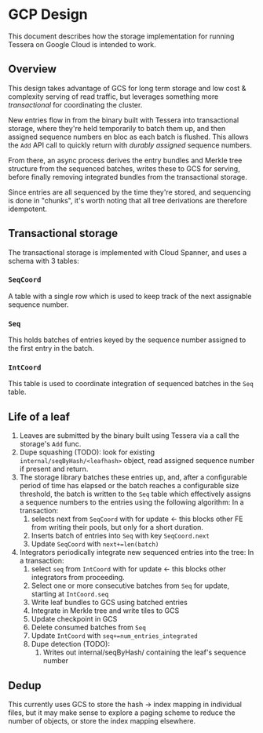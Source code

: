 # GCP Design

This document describes how the storage implementation for running Tessera on Google Cloud
is intended to work.

## Overview

This design takes advantage of GCS for long term storage and low cost & complexity serving of read traffic, 
but leverages something more _transactional_ for coordinating the cluster.

New entries flow in from the binary built with Tessera into transactional storage, where they're held
temporarily to batch them up, and then assigned sequence numbers en bloc as each batch is flushed.
This allows the `Add` API call to quickly return with *durably assigned* sequence numbers.

From there, an async process derives the entry bundles and Merkle tree structure from the sequenced batches,
writes these to GCS for serving, before finally removing integrated bundles from the transactional storage.

Since entries are all sequenced by the time they're stored, and sequencing is done in "chunks", it's worth
noting that all tree derivations are therefore idempotent.

## Transactional storage

The transactional storage is implemented with Cloud Spanner, and uses a schema with 3 tables:

### `SeqCoord`
A table with a single row which is used to keep track of the next assignable sequence number.

### `Seq`
This holds batches of entries keyed by the sequence number assigned to the first entry in the batch.

### `IntCoord`
This table is used to coordinate integration of sequenced batches in the `Seq` table.

## Life of a leaf

1. Leaves are submitted by the binary built using Tessera via a call the storage's `Add` func.
1. Dupe squashing (TODO): look for existing `internal/seqByHash/<leafhash>` object, read assigned sequence number if present and return.
1. The storage library batches these entries up, and, after a configurable period of time has elapsed
   or the batch reaches a configurable size threshold, the batch is written to the `Seq` table which effectively
   assigns a sequence numbers to the entries using the following algorithm:
   In a transaction:
   1. selects next from `SeqCoord` with for update ← this blocks other FE from writing their pools, but only for a short duration.
   1. Inserts batch of entries into `Seq` with key `SeqCoord.next`
   1. Update `SeqCoord` with `next+=len(batch)`
1. Integrators periodically integrate new sequenced entries into the tree:
   In a transaction:
   1. select `seq` from `IntCoord` with for update ← this blocks other integrators from proceeding.
   1. Select one or more consecutive batches from `Seq` for update, starting at `IntCoord.seq`
   1. Write leaf bundles to GCS using batched entries
   1. Integrate in Merkle tree and write tiles to GCS
   1. Update checkpoint in GCS
   1. Delete consumed batches from `Seq`
   1. Update `IntCoord` with `seq+=num_entries_integrated`
   1. Dupe detection (TODO):
      1. Writes out internal/seqByHash/<leafhash> containing the leaf's sequence number

## Dedup

This currently uses GCS to store the hash -> index mapping in individual files, but it may make sense to explore a
paging scheme to reduce the number of objects, or store the index mapping elsewhere.

